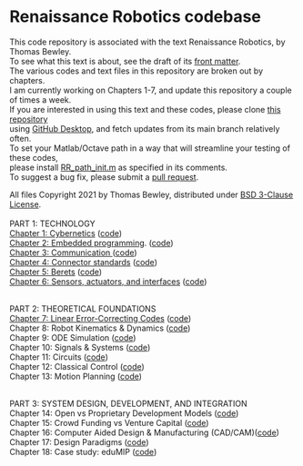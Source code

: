 # Renaissance Robotics codebase
This code repository is associated with the text Renaissance Robotics, by Thomas Bewley.<BR>
To see what this text is about, see the draft of its <a href="http://robotics.ucsd.edu/RR/RR_chap00.pdf">front matter</a>.<BR>
The various codes and text files in this repository are broken out by chapters.<BR>
I am currently working on Chapters 1-7, and update this repository a couple of times a week.<BR>
If you are interested in using this text and these codes, please clone <a href="https://github.com/tbewley/RR">this repository</a><BR>
using <a href="https://desktop.github.com/">GitHub Desktop</a>, and fetch updates from its main branch relatively often.<BR>
To set your Matlab/Octave path in a way that will streamline your testing of these codes,<BR>
please install <a href="https://github.com/tbewley/RR/blob/main/RR_path_init.m">RR_path_init.m</a> as specified in its comments.<BR>
To suggest a bug fix, please submit a <a href="https://docs.github.com/en/github/collaborating-with-issues-and-pull-requests/about-pull-requests">pull request</a>.
  
All files Copyright 2021 by Thomas Bewley, distributed under <a href="https://github.com/tbewley/RR/blob/main/LICENSE">BSD 3-Clause License</a>.<BR><BR>
PART 1: TECHNOLOGY<BR>
<a href="http://robotics.ucsd.edu/RR/RR_chap01.pdf">Chapter 1: Cybernetics</a>                         (<a href="https://github.com/tbewley/RR/tree/main/chap01">code</a>)<BR>
<a href="http://robotics.ucsd.edu/RR/RR_chap02.pdf">Chapter 2: Embedded programming</a>.               (<a href="https://github.com/tbewley/RR/tree/main/chap02">code</a>)<BR>
<a href="http://robotics.ucsd.edu/RR/RR_chap03.pdf">Chapter 3: Communication </a>                      (<a href="https://github.com/tbewley/RR/tree/main/chap03">code</a>)<BR>
<a href="http://robotics.ucsd.edu/RR/RR_chap04.pdf">Chapter 4: Connector standards</a>                 (<a href="https://github.com/tbewley/RR/tree/main/chap04">code</a>)<BR>
<a href="http://robotics.ucsd.edu/RR/RR_chap05.pdf">Chapter 5: Berets</a>                              (<a href="https://github.com/tbewley/RR/tree/main/chap05">code</a>)<BR>
<a href="http://robotics.ucsd.edu/RR/RR_chap06.pdf">Chapter 6: Sensors, actuators, and interfaces</a>  (<a href="https://github.com/tbewley/RR/tree/main/chap06">code</a>)<BR><BR>

PART 2: THEORETICAL FOUNDATIONS<BR>
<a href="http://robotics.ucsd.edu/RR/RR_chap07.pdf">Chapter 7: Linear Error-Correcting Codes</a>       (<a href="https://github.com/tbewley/RR/tree/main/chap07">code</a>)<BR>
Chapter 8: Robot Kinematics & Dynamics</a>   (<a href="https://github.com/tbewley/RR/tree/main/chap08">code</a>)<BR>
Chapter 9: ODE Simulation</a>                (<a href="https://github.com/tbewley/RR/tree/main/chap09">code</a>)<BR>
Chapter 10: Signals & Systems</a>            (<a href="https://github.com/tbewley/RR/tree/main/chap10">code</a>)<BR>
Chapter 11: Circuits</a>                     (<a href="https://github.com/tbewley/RR/tree/main/chap11">code</a>)<BR>
Chapter 12: Classical Control</a>            (<a href="https://github.com/tbewley/RR/tree/main/chap12">code</a>)<BR>
Chapter 13: Motion Planning</a>              (<a href="https://github.com/tbewley/RR/tree/main/chap13">code</a>)<BR><BR>

PART 3: SYSTEM DESIGN, DEVELOPMENT, AND INTEGRATION<BR>
Chapter 14: Open vs Proprietary Development Models</a>         (<a href="https://github.com/tbewley/RR/tree/main/chap14">code</a>)<BR>
Chapter 15: Crowd Funding vs Venture Capital</a>               (<a href="https://github.com/tbewley/RR/tree/main/chap15">code</a>)<BR>
Chapter 16: Computer Aided Design & Manufacturing (CAD/CAM)</a>(<a href="https://github.com/tbewley/RR/tree/main/chap16">code</a>)<BR>
Chapter 17: Design Paradigms</a>                               (<a href="https://github.com/tbewley/RR/tree/main/chap17">code</a>)<BR>
Chapter 18: Case study: eduMIP</a>                             (<a href="https://github.com/tbewley/RR/tree/main/chap18">code</a>)<BR>